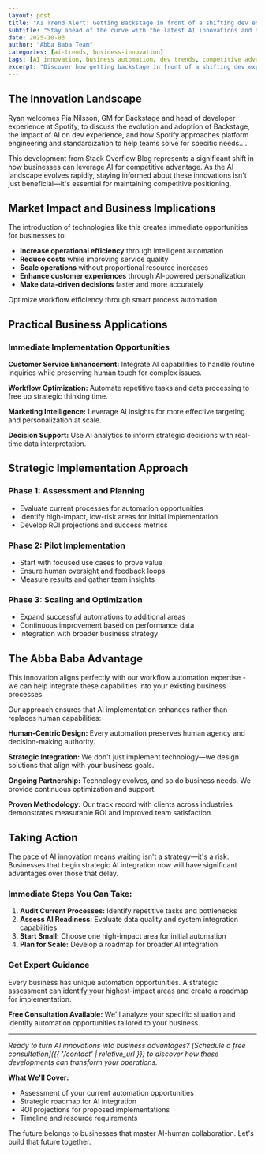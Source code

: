 ```yaml
---
layout: post
title: "AI Trend Alert: Getting Backstage in front of a shifting dev experience and What It Means for Your Business"
subtitle: "Stay ahead of the curve with the latest AI innovations and their business applications"
date: 2025-10-03
author: "Abba Baba Team"
categories: [ai-trends, business-innovation]
tags: [AI innovation, business automation, dev trends, competitive advantage]
excerpt: "Discover how getting backstage in front of a shifting dev experience can transform your business operations through strategic AI integration and intelligent automation."
---
```


## The Innovation Landscape

Ryan welcomes Pia Nilsson, GM for Backstage and head of developer experience at Spotify, to discuss the evolution and adoption of Backstage, the impact of AI on dev experience, and how Spotify approaches platform engineering and standardization to help teams solve for specific needs....

This development from Stack Overflow Blog represents a significant shift in how businesses can leverage AI for competitive advantage. As the AI landscape evolves rapidly, staying informed about these innovations isn't just beneficial—it's essential for maintaining competitive positioning.

## Market Impact and Business Implications

The introduction of technologies like this creates immediate opportunities for businesses to:

- **Increase operational efficiency** through intelligent automation
- **Reduce costs** while improving service quality
- **Scale operations** without proportional resource increases
- **Enhance customer experiences** through AI-powered personalization
- **Make data-driven decisions** faster and more accurately

Optimize workflow efficiency through smart process automation

## Practical Business Applications

### Immediate Implementation Opportunities

**Customer Service Enhancement:**
Integrate AI capabilities to handle routine inquiries while preserving human touch for complex issues.

**Workflow Optimization:**
Automate repetitive tasks and data processing to free up strategic thinking time.

**Marketing Intelligence:**
Leverage AI insights for more effective targeting and personalization at scale.

**Decision Support:**
Use AI analytics to inform strategic decisions with real-time data interpretation.

## Strategic Implementation Approach

### Phase 1: Assessment and Planning
- Evaluate current processes for automation opportunities
- Identify high-impact, low-risk areas for initial implementation
- Develop ROI projections and success metrics

### Phase 2: Pilot Implementation
- Start with focused use cases to prove value
- Ensure human oversight and feedback loops
- Measure results and gather team insights

### Phase 3: Scaling and Optimization
- Expand successful automations to additional areas
- Continuous improvement based on performance data
- Integration with broader business strategy

## The Abba Baba Advantage

This innovation aligns perfectly with our workflow automation expertise - we can help integrate these capabilities into your existing business processes.

Our approach ensures that AI implementation enhances rather than replaces human capabilities:

**Human-Centric Design:** Every automation preserves human agency and decision-making authority.

**Strategic Integration:** We don't just implement technology—we design solutions that align with your business goals.

**Ongoing Partnership:** Technology evolves, and so do business needs. We provide continuous optimization and support.

**Proven Methodology:** Our track record with clients across industries demonstrates measurable ROI and improved team satisfaction.

## Taking Action

The pace of AI innovation means waiting isn't a strategy—it's a risk. Businesses that begin strategic AI integration now will have significant advantages over those that delay.

### Immediate Steps You Can Take:

1. **Audit Current Processes:** Identify repetitive tasks and bottlenecks
2. **Assess AI Readiness:** Evaluate data quality and system integration capabilities
3. **Start Small:** Choose one high-impact area for initial automation
4. **Plan for Scale:** Develop a roadmap for broader AI integration

### Get Expert Guidance

Every business has unique automation opportunities. A strategic assessment can identify your highest-impact areas and create a roadmap for implementation.

**Free Consultation Available:** We'll analyze your specific situation and identify automation opportunities tailored to your business.

---

*Ready to turn AI innovations into business advantages? [Schedule a free consultation]({{ '/contact' | relative_url }}) to discover how these developments can transform your operations.*

**What We'll Cover:**
- Assessment of your current automation opportunities
- Strategic roadmap for AI integration
- ROI projections for proposed implementations
- Timeline and resource requirements

The future belongs to businesses that master AI-human collaboration. Let's build that future together.

